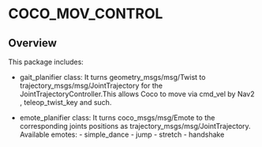 # COCO_MOV_CONTROL

## Overview

This package includes:

* gait_planifier class: It turns geometry_msgs/msg/Twist to trajectory_msgs/msg/JointTrajectory for the JointTrajectoryController.This allows Coco to move via cmd_vel by  Nav2 , teleop_twist_key and such.

* emote_planifier class: It turns  coco_msgs/msg/Emote to the corresponding joints positions as trajectory_msgs/msg/JointTrajectory.
    Available emotes:
        - simple_dance
        - jump
        - stretch
        - handshake
